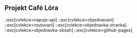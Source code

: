 ## Projekt Café Lóra

::exc[cvlekce>napoje-api]
::exc[cvlekce>objednavani]
::exc[cvlekce>routovani]
::exc[cvlekce>objednavka-stranka]
::exc[cvlekce>objednavka-obsah]
::exc[cvlekce>github-pages]
